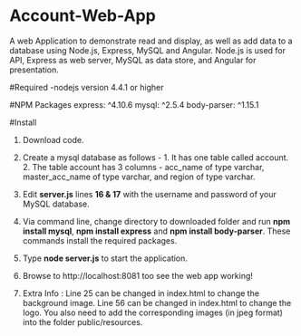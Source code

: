 Account-Web-App
===============

A web Application to demonstrate read and display, as well as add data to a database using Node.js, Express, MySQL and Angular.  Node.js is used for API, Express as web server, MySQL as data store, and Angular for presentation.

#Required
-nodejs version 4.4.1 or higher

#NPM Packages
express: ^4.10.6
mysql: ^2.5.4
body-parser: ^1.15.1

#Install
1.  Download code.

2. Create a mysql database as follows -
				1. It has one table called account.
				2. The table account has 3 columns - acc_name of type varchar, master_acc_name of type varchar, and region of type varchar.

3.  Edit **server.js** lines **16 & 17** with the username and password of your MySQL database.
		
4.  Via command line, change directory to downloaded folder and run **npm install mysql**, **npm install express** and **npm install body-parser**. These commands install the required packages. 

4.  Type **node server.js** to start the application.

5.  Browse to http://localhost:8081 too see the web app working!

6. Extra Info : Line 25 can be changed in index.html to change the background image.
		Line 56 can be changed in index.html to change the logo.
		You also need to add the corresponding images (in jpeg format) into the folder public/resources.

